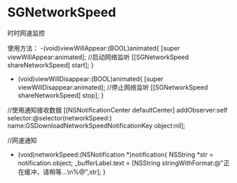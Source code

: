 # SGNetworkSpeed
时时网速监控

使用方法：
-(void)viewWillAppear:(BOOL)animated{
    [super viewWillAppear:animated];
    //启动网络监听
    [[SGNetworkSpeed shareNetworkSpeed] start];
}

- (void)viewWillDisappear:(BOOL)animated{
    [super viewWillDisappear:animated];
    //停止网络监听
    [[SGNetworkSpeed shareNetworkSpeed] stop];
}

//使用通知接收数据
 [[NSNotificationCenter defaultCenter] addObserver:self selector:@selector(networkSpeed:) name:GSDownloadNetworkSpeedNotificationKey object:nil];


//网速通知
- (void)networkSpeed:(NSNotification *)notification{
    NSString *str = notification.object;
    _bufferLabel.text = [NSString stringWithFormat:@"正在缓冲，请稍等...\n%@",str];
}
